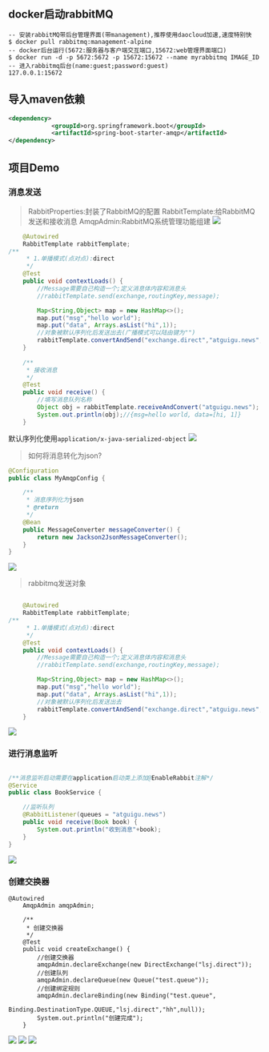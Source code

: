 ## docker启动rabbitMQ
```
-- 安装rabbitMQ带后台管理界面(带management),推荐使用daocloud加速,速度特别快
$ docker pull rabbitmq:management-alpine
-- docker后台运行(5672:服务器与客户端交互端口,15672:web管理界面端口)
$ docker run -d -p 5672:5672 -p 15672:15672 --name myrabbitmq IMAGE_ID
-- 进入rabbitmq后台(name:guest;password:guest)
127.0.0.1:15672
```

## 导入maven依赖
```xml
<dependency>
            <groupId>org.springframework.boot</groupId>
            <artifactId>spring-boot-starter-amqp</artifactId>
</dependency>
```

## 项目Demo

### 消息发送
> RabbitProperties:封装了RabbitMQ的配置
RabbitTemplate:给RabbitMQ发送和接收消息
AmqpAdmin:RabbitMQ系统管理功能组建
![](imgs/20190906-205053.png)

```java
	@Autowired
    RabbitTemplate rabbitTemplate;
/**
     * 1.单播模式(点对点):direct
     */
    @Test
    public void contextLoads() {
        //Message需要自己构造一个;定义消息体内容和消息头
        //rabbitTemplate.send(exchange,routingKey,message);

        Map<String,Object> map = new HashMap<>();
        map.put("msg","hello world");
        map.put("data", Arrays.asList("hi",1));
        //对象被默认序列化后发送出去(广播模式可以陆由键为"")
        rabbitTemplate.convertAndSend("exchange.direct","atguigu.news",map);
    }
    
    /**
     * 接收消息
     */
    @Test
    public void receive() {
    	//填写消息队列名称
        Object obj = rabbitTemplate.receiveAndConvert("atguigu.news");
        System.out.println(obj);//{msg=hello world, data=[hi, 1]}
    }
```
默认序列化使用<code>application/x-java-serialized-object</code>
![](imgs/20190907-110322.png)

> 如何将消息转化为json?
```java
@Configuration
public class MyAmqpConfig {

    /**
     * 消息序列化为json
     * @return
     */
    @Bean
    public MessageConverter messageConverter() {
        return new Jackson2JsonMessageConverter();
    }
}
```
![](imgs/20190907-111149.png)

> rabbitmq发送对象
```java

	@Autowired
    RabbitTemplate rabbitTemplate;
/**
     * 1.单播模式(点对点):direct
     */
    @Test
    public void contextLoads() {
        //Message需要自己构造一个;定义消息体内容和消息头
        //rabbitTemplate.send(exchange,routingKey,message);

        Map<String,Object> map = new HashMap<>();
        map.put("msg","hello world");
        map.put("data", Arrays.asList("hi",1));
        //对象被默认序列化后发送出去
        rabbitTemplate.convertAndSend("exchange.direct","atguigu.news",new Book("西游记","吴承恩"));
    }
```
![](imgs/20190907-112008.png)

### 进行消息监听
```java

/**消息监听启动需要在application启动类上添加@EnableRabbit注解*/
@Service
public class BookService {

	//监听队列
    @RabbitListener(queues = "atguigu.news")
    public void receive(Book book) {
        System.out.println("收到消息"+book);
    }
}
```
![](imgs/20190907-113419.png)

### 创建交换器
```
@Autowired
    AmqpAdmin amqpAdmin;

    /**
     * 创建交换器
     */
    @Test
    public void createExchange() {
        //创建交换器
        amqpAdmin.declareExchange(new DirectExchange("lsj.direct"));
        //创建队列
        amqpAdmin.declareQueue(new Queue("test.queue"));
        //创建绑定规则
        amqpAdmin.declareBinding(new Binding("test.queue",
                Binding.DestinationType.QUEUE,"lsj.direct","hh",null));
        System.out.println("创建完成");
    }
```
![](imgs/20190907-114918.png)
![](imgs/20190907-114525.png)
![](imgs/20190907-115028.png)





